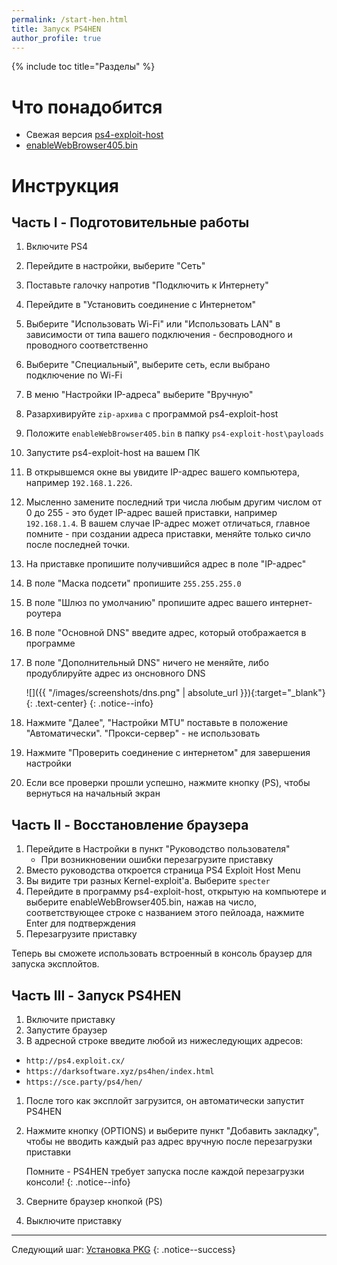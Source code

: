 ```yaml
---
permalink: /start-hen.html
title: Запуск PS4HEN
author_profile: true
---
```

{% include toc title="Разделы" %}

# Что понадобится

* Свежая версия [ps4-exploit-host](https://github.com/Al-Azif/ps4-exploit-host/releases)
* [enableWebBrowser405.bin](files/enableWebBrowser405.bin)

# Инструкция

## Часть I - Подготовительные работы 

1. Включите PS4
1. Перейдите в настройки, выберите "Сеть"
1. Поставьте галочку напротив "Подключить к Интернету"
1. Перейдите в "Установить соединение с Интернетом"
1. Выберите "Использовать Wi-Fi" или "Использовать LAN" в зависимости от типа вашего подключения - беспроводного и проводного соответственно
1. Выберите "Специальный", выберите сеть, если выбрано подключение по Wi-Fi
1. В меню "Настройки IP-адреса" выберите "Вручную"
1. Разархивируйте `zip-архива` с программой ps4-exploit-host
1. Положите `enableWebBrowser405.bin` в папку `ps4-exploit-host\payloads`
1. Запустите ps4-exploit-host на вашем ПК
1. В открывшемся окне вы увидите IP-адрес вашего компьютера, например `192.168.1.226`. 
1. Мысленно замените последний три числа любым другим числом от 0 до 255 - это будет IP-адрес вашей приставки, например `192.168.1.4`. В вашем случае IP-адрес может отличаться, главное помните - при создании адреса приставки, меняйте только сичло после последней точки. 
1. На приставке пропишите получившийся адрес в поле "IP-адрес"
1. В поле "Маска подсети" пропишите `255.255.255.0`
1. В поле "Шлюз по умолчанию" пропишите адрес вашего интернет-роутера
1. В поле "Основной DNS" введите адрес, который отображается в программе
1. В поле "Дополнительный DNS" ничего не меняйте, либо продублируйте адрес из онсновного DNS 

	![]({{ "/images/screenshots/dns.png" | absolute_url }}){:target="_blank"}
	{: .text-center}
	{: .notice--info}

1. Нажмите "Далее", "Настройки MTU" поставьте в положение "Автоматически". "Прокси-сервер" - не использовать
1. Нажмите "Проверить соединение с интернетом" для завершения настройки
1. Если все проверки прошли успешно, нажмите кнопку (PS), чтобы вернуться на начальный экран

## Часть II - Восстановление браузера

1. Перейдите в Настройки в пункт "Руководство пользователя"
	+ При возникновении ошибки перезагрузите приставку
1. Вместо руководства откроется страница PS4 Exploit Host Menu
1. Вы видите три разных Kernel-exploit'а. Выберите `specter` 
1. Перейдите в программу ps4-exploit-host, открытую на компьютере и выберите enableWebBrowser405.bin, нажав на число, соответствующее строке с названием этого пейлоада, нажмите Enter для подтверждения 
1. Перезагрузите приставку 

Теперь вы сможете использовать встроенный в консоль браузер для запуска эксплойтов.

## Часть III - Запуск PS4HEN 

1. Включите приставку 
1. Запустите браузер
1. В адресной строке введите любой из нижеследующих адресов: 

  + `http://ps4.exploit.cx/`
  + `https://darksoftware.xyz/ps4hen/index.html`
  + `https://sce.party/ps4/hen/`
  
1. После того как эксплойт загрузится, он автоматически запустит PS4HEN 
1. Нажмите кнопку (OPTIONS) и выберите пункт "Добавить закладку", чтобы не вводить каждый раз адрес вручную после перезагрузки приставки

	Помните - PS4HEN требует запуска после каждой перезагрузки консоли!
	{: .notice--info}
	
1. Сверните браузер кнопкой (PS)
1. Выключите приставку

___

Следующий шаг: [Установка PKG](games) 
{: .notice--success}